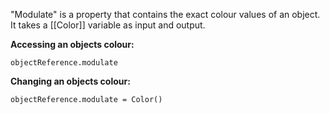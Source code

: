 "Modulate" is a property that contains the exact colour values of an object. It takes a [[Color]] variable as input and output.

**Accessing an objects colour:**
```
objectReference.modulate
```

**Changing an objects colour:**
```
objectReference.modulate = Color()
```